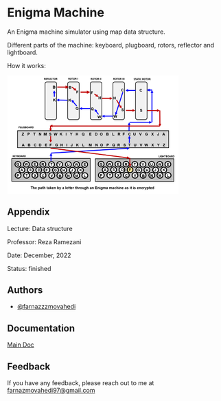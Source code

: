 # Enigma Machine

An Enigma machine simulator using map data structure.

Different parts of the machine:
keyboard, plugboard, rotors, reflector and lightboard.

How it works:

<img align="center" alt="HowItWorks" width="400" src="https://github.com/farnazzzmovahedi/EnigmaMachine/blob/main/Enigma/How%20it%20works.png">




## Appendix


Lecture: Data structure

Professor: Reza Ramezani

Date: December, 2022

Status: finished


## Authors

- [@farnazzzmovahedi](https://github.com/farnazzzmovahedi)


## Documentation

[Main Doc](https://github.com/farnazzzmovahedi/EnigmaMachine/blob/main/Enigma/main%20doc.pdf)


## Feedback

If you have any feedback, please reach out to me at farnazmovahedi97@gmail.com
